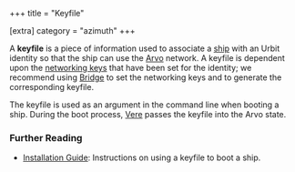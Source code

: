 +++
title = "Keyfile"

[extra]
category = "azimuth"
+++

A **keyfile** is a piece of information used to associate a [ship](/reference/glossary/ship) with an Urbit identity so that the ship can use the [Arvo](/reference/glossary/arvo) network. A keyfile is dependent upon the [networking keys](/reference/glossary/bridge) that have been set for the identity; we recommend using [Bridge](/reference/glossary/bridge) to set the networking keys and to generate the corresponding keyfile.

The keyfile is used as an argument in the command line when booting a ship. During the boot process, [Vere](/reference/glossary/vere) passes the keyfile into the Arvo state.

### Further Reading

- [Installation Guide](/getting-started/): Instructions on using a keyfile to boot a ship.
